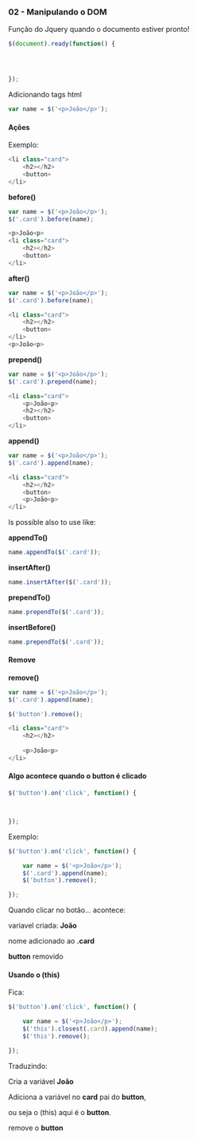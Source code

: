 ### 02 - Manipulando o DOM

Função do Jquery quando o documento estiver pronto!

```javascript
$(document).ready(function() {




});
```

Adicionando tags html

```javascript
var name = $('<p>João</p>');
```

#### Ações

Exemplo:

```javascript
<li class="card">
    <h2></h2>
    <button>
</li>
```

**before()**

```javascript
var name = $('<p>João</p>');
$('.card').before(name);

<p>João<p>
<li class="card">
    <h2></h2>
    <button>
</li>
```

**after()**

```javascript
var name = $('<p>João</p>');
$('.card').before(name);

<li class="card">
    <h2></h2>
    <button>
</li>
<p>João<p>
```

**prepend()**

```javascript
var name = $('<p>João</p>');
$('.card').prepend(name);

<li class="card">
    <p>João<p>
    <h2></h2>
    <button>
</li>
```

**append()**

```javascript
var name = $('<p>João</p>');
$('.card').append(name);

<li class="card">
    <h2></h2>
    <button>
    <p>João<p>
</li>
```

Is possible also to use like:

**appendTo()**

```javascript
name.appendTo($('.card'));
```

**insertAfter()**

```javascript
name.insertAfter($('.card'));
```

**prependTo()**

```javascript
name.prependTo($('.card'));
```

**insertBefore()**

```javascript
name.prependTo($('.card'));
```

#### Remove

**remove()**

```javascript
var name = $('<p>João</p>');
$('.card').append(name);

$('button').remove();

<li class="card">
    <h2></h2>
    
    <p>João<p>
</li>
```


#### Algo acontece quando o button é clicado

```javascript
$('button').on('click', function() {



});
```

Exemplo:

```javascript
$('button').on('click', function() {

    var name = $('<p>João</p>');
    $('.card').append(name);
    $('button').remove();

});
```

Quando clicar no botão... acontece:

variavel criada: **João**

nome adicionado ao **.card**

**button** removido


#### Usando o (this)

Fica:


```javascript
$('button').on('click', function() {

    var name = $('<p>João</p>');
    $('this').closest(.card).append(name);
    $('this').remove();

});
```

Traduzindo:

Cria a variável **João**

Adiciona a variável no **card** pai do **button**, 

ou seja o (this) aqui é o **button**.

remove o **button**
